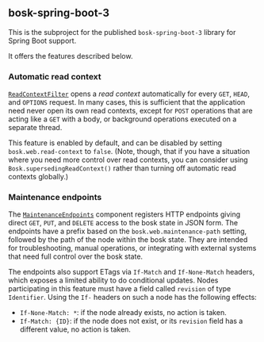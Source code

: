 ## bosk-spring-boot-3

This is the subproject for the published `bosk-spring-boot-3` library for
Spring Boot support.

It offers the features described below.

### Automatic read context

[`ReadContextFilter`](src/main/java/works/bosk/spring/boot/ReadContextFilter.java)
opens a _read context_ automatically for every `GET`, `HEAD`, and `OPTIONS` request.
In many cases, this is sufficient that the application need never open its own read contexts,
except for `POST` operations that are acting like a `GET` with a body,
or background operations executed on a separate thread.

This feature is enabled by default, and can be disabled by setting `bosk.web.read-context` to `false`.
(Note, though, that if you have a situation where you need more control over read contexts,
you can consider using `Bosk.supersedingReadContext()` rather than turning off automatic read contexts globally.)

### Maintenance endpoints

The [`MaintenanceEndpoints`](src/main/java/works/bosk/spring/boot/MaintenanceEndpoints.java) component
registers HTTP endpoints giving direct `GET`, `PUT`, and `DELETE` access to the bosk state in JSON form.
The endpoints have a prefix based on the `bosk.web.maintenance-path` setting,
followed by the path of the node within the bosk state.
They are intended for troubleshooting, manual operations,
or integrating with external systems that need full control over the bosk state.

The endpoints also support ETags via `If-Match` and `If-None-Match` headers,
which exposes a limited ability to do conditional updates.
Nodes participating in this feature must have a field called `revision` of type `Identifier`.
Using the `If-` headers on such a node has the following effects:

- `If-None-Match: *`: if the node already exists, no action is taken.
- `If-Match: {ID}`: if the node does not exist, or its `revision` field has a different value, no action is taken.
